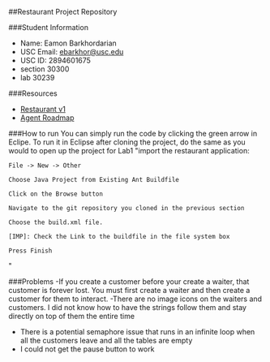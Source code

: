 ##Restaurant Project Repository

###Student Information
  + Name: Eamon Barkhordarian
  + USC Email: ebarkhor@usc.edu
  + USC ID: 2894601675
  + section 30300
  + lab 30239 

###Resources
  + [Restaurant v1](http://www-scf.usc.edu/~csci201/readings/restaurant-v1.html)
  + [Agent Roadmap](http://www-scf.usc.edu/~csci201/readings/agent-roadmap.html)
  
 ###How to run
  You can simply run the code by clicking the green arrow in Eclipe.
  To run it in Eclipse after cloning the project, do the same as you would to open up the project for Lab1
"import the restaurant application:

    File -> New -> Other

    Choose Java Project from Existing Ant Buildfile

    Click on the Browse button

    Navigate to the git repository you cloned in the previous section

    Choose the build.xml file.

    [IMP]: Check the Link to the buildfile in the file system box

    Press Finish
"

  
  
 ###Problems
 -If you create a customer before your create a waiter, that customer is forever lost. You must first create 
a waiter and then create a customer for them to interact. 
-There are no image icons on the waiters and customers. I did not know how to have the strings follow them
and stay directly on top of them the entire time
- There is a potential semaphore issue that runs in an infinite loop when all the customers leave and all the tables are empty
- I could not get the pause button to work